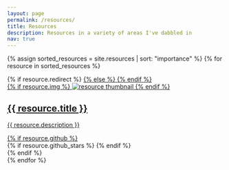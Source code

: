 ```yaml
---
layout: page
permalink: /resources/
title: Resources
description: Resources in a variety of areas I've dabbled in
nav: true
---
```


<div class="resources grid">

  {% assign sorted_resources = site.resources | sort: "importance" %}
  {% for resource in sorted_resources %}
  <div class="grid-item"> 
    {% if resource.redirect %}
    <a href="{{ resource.redirect }}" target="_blank">
    {% else %}
    <a href="{{ resource.url | relative_url }}">
    {% endif %}
      <div class="card hoverable">
        {% if resource.img %}
        <img src="{{ resource.img | relative_url }}" alt="resource thumbnail">
        {% endif %}
        <div class="card-body">
          <h2 class="card-title">{{ resource.title }}</h2>
          <p class="card-text">{{ resource.description }}</p>
          <div class="row ml-1 mr-1 p-0">
            {% if resource.github %}
            <div class="github-icon">
              <div class="icon" data-toggle="tooltip" title="Code Repository">
                <a href="{{ resource.github }}" target="_blank"><i class="fab fa-github gh-icon"></i></a>
              </div>
              {% if resource.github_stars %}
              <span class="stars" data-toggle="tooltip" title="GitHub Stars">
                <i class="fas fa-star"></i>
                <span id="{{ resource.github_stars }}-stars"></span>
              {% endif %}
            </div>
            {% endif %}
          </div>
        </div>
      </div>
    </a>
  </div>
{% endfor %}

</div>

